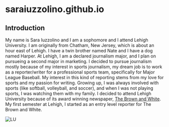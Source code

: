 # saraiuzzolino.github.io
## Introduction
  My name is Sara Iuzzolino and I am a sophomore and I attend Lehigh University. I am originally from Chatham, New Jersey, which is about an hour east of Lehigh. I have a twin brother named Nate and I have a dog named Harper. At Lehigh, I am a declared journalism major, and I plan on pursueing a second major in marketing. I decided to pursue journalism mostly because of my interest in sports journalism, my dream job is to work as a reporter/writer for a professional sports team, specifically for Major League Baseball. My interest in this kind of reporting stems from my love for sports and my passion for writing. Growing up, I was always involved with sports (like softball, volleyball, and soccer), and when I was not playing sports, I was watching them with my family. I decided to attend Lehigh University because of its award winning newspaper, [The Brown and White](https://thebrownandwhite.com/). 
My first semester at Lehigh, I started as an entry level reporter for The Brown and White.  


![LU](https://www.usnews.com/dims4/USNEWS/bc84deb/17177859217/resize/800x540%3E/quality/85/?url=https%3A%2F%2Fmedia.beam.usnews.com%2F0c%2F8153695a86c9c599c8183fd82331be%2Fcollege-photo_26157.jpg)

